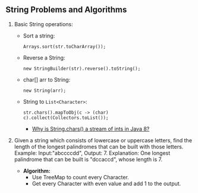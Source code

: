 ## String Problems and Algorithms

1. Basic String operations:
	* Sort a string:
      ```
      Arrays.sort(str.toCharArray());
      ```

	* Reverse a String:
      ```
      new StringBuilder(str).reverse().toString();
      ```

	* char[] arr to String:
      ```
	  new String(arr);
      ```
      
    * String to ```List<Character>```:
      ```
      str.chars().mapToObj(c -> (char) c).collect(Collectors.toList());
      ```
      * [Why is String.chars() a stream of ints in Java 8?](https://stackoverflow.com/questions/22435833/why-is-string-chars-a-stream-of-ints-in-java-8)


2. Given a string which consists of lowercase or uppercase letters, find the length of the longest palindromes that can be built with those letters.
Example: Input:"abccccdd", Output: 7. 
Explanation:
One longest palindrome that can be built is "dccaccd", whose length is 7.

	* **Algorithm:**
		* Use TreeMap to count every Character.
		* Get every Character with even value and add 1 to the output. 
